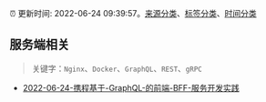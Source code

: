 :alarm_clock: 更新时间: 2022-06-24 09:39:57。[来源分类](../README.md)、[标签分类](../TAGS.md)、[时间分类](../TIMELINE.md)

## 服务端相关


> 关键字：`Nginx`、`Docker`、`GraphQL`、`REST`、`gRPC`



- [2022-06-24-携程基于-GraphQL-的前端-BFF-服务开发实践](https://toutiao.io/k/gzcpjoi) 